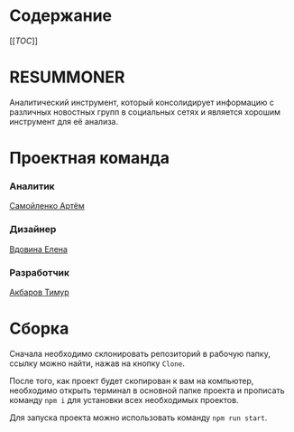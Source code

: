 # Содержание
[[_TOC_]]

# RESUMMONER

Аналитический инструмент, который консолидирует информацию с различных новостных групп в социальных сетях и является хорошим инструмент для её анализа.

# Проектная команда

### Аналитик
[Самойленко Артём](https://t.me/samjokkar)

### Дизайнер
[Вдовина Елена](https://t.me/no_mourners)

### Разработчик
[Акбаров Тимур](https://t.me/ponchiksmedom)

# Сборка

Сначала необходимо склонировать репозиторий в рабочую папку, ссылку можно найти, нажав на кнопку `Clone`.

После того, как проект будет скопирован к вам на компьютер, необходимо открыть терминал в основной папке проекта и прописать команду `npm i` для установки всех необходимых проектов.

Для запуска проекта можно использовать команду `npm run start`.